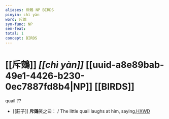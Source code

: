 ```yaml
---
aliases: 斥鴳 NP BIRDS
pinyin: chì yàn
word: 斥鴳
syn-func: NP
sem-feat: 
total: 1
concept: BIRDS 
---
```

# [[斥鴳]] *[[chì yàn]]*  [[uuid-a8e89bab-49e1-4426-b230-0ec7887fd8b4|NP]] [[BIRDS]]
quail ??
 - [[莊子]] **斥鴳**笑之曰： / The little quail laughs at him, saying,[HXWD](https://hxwd.org/textview.html?location=KR5c0126_tls_001-6a.18)